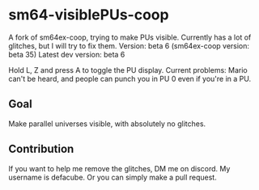 # sm64-visiblePUs-coop
A fork of sm64ex-coop, trying to make PUs visible.
Currently has a lot of glitches, but I will try to fix them.
Version: beta 6 (sm64ex-coop version: beta 35)
Latest dev version: beta 6

Hold L, Z and press A to toggle the PU display.
Current problems: Mario can't be heard, and people can punch you in PU 0 even if you're in a PU.

## Goal
Make parallel universes visible, with absolutely no glitches.

## Contribution
If you want to help me remove the glitches, DM me on discord. My username is defacube.
Or you can simply make a pull request.
